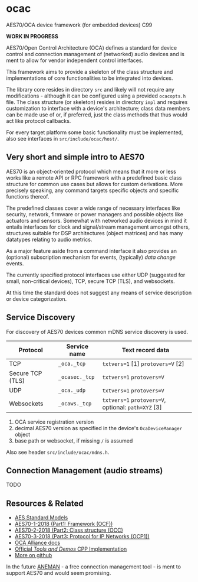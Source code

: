 # ocac
AES70/OCA device framework (for embedded devices) C99


**WORK IN PROGRESS**


AES70/Open Control Architecture (OCA) defines a standard for device control and connection management of
(networked) audio devices and is ment to allow for vendor independent control interfaces.

This framework aims to provide a skeleton of the class structure and implementations of core functionalities to be
integrated into devices.

The library core resides in directory `src` and likely will not require any modifications - although it can be configured
using a provided `ocacopts.h` file. The class structure (or skeleton) resides in directory `impl` and requires customization
to interface with a device's architecture; class data members can be made use of or, if preferred, just the class methods
that thus would act like protocol callbacks.

For every target platform some basic functionality must be implemented, also see interfaces in `src/include/ocac/host/`.

## Very short and simple intro to AES70

AES70 is an object-oriented protocol which means that it more or less works like a remote API or RPC framework
with a predefined basic class structure for common use cases but allows for custom derivations. More precisely speaking,
any command targets specific objects and specific functions thereof.

The predefined classes cover a wide range of necessary interfaces like security, network, firmware or power managers and possible
objects like actuators and sensors. Somewhat with networked audio devices in mind it entails interfaces for clock and
signal/stream management amongst others, structures suitable for DSP architectures (object matrices) and has many datatypes
relating to audio metrics.

As a major feature aside from a command interface it also provides an (optional) subscription mechanism for events, (typically)
*data change* events.

The currently specified protocol interfaces use either UDP (suggested for small, non-critical devices), TCP, secure TCP (TLS),
and websockets.

At this time the standard does not suggest any means of service description or device categorization.

## Service Discovery

For discovery of AES70 devices common mDNS service discovery is used.

Protocol | Service name | Text record data
--- | --- | ---
TCP | `_oca._tcp` | `txtvers=1` [1] `protovers=V` [2]
Secure TCP (TLS) | `_ocasec._tcp` | `txtvers=1` `protovers=V`
UDP | `_oca._udp` | `txtvers=1` `protovers=V`
Websockets | `_ocaws._tcp` | `txtvers=1` `protovers=V`, optional: `path=XYZ` [3]

1. OCA service registration version
2. decimal AES70 version as specified in the device's `OcaDeviceManager` object
3. base path or websocket, if missing `/` is assumed

Also see header `src/include/ocac/mdns.h`.


## Connection Management (audio streams)

TODO


## Resources & Related
- [AES Standard Models](http://www.aes.org/standards/models/)
- [AES70-1-2018 (Part1: Framework (OCF))](http://www.aes.org/publications/standards/search.cfm?docID=101)
- [AES70-2-2018 (Part2: Class structure (OCC)](http://www.aes.org/publications/standards/search.cfm?docID=102)
- [AES70-3-2018 (Part3: Protocol for IP Networks (OCP1))](http://www.aes.org/publications/standards/search.cfm?docID=103)
- [OCA Alliance docs](https://ocaalliance.github.io/)
- [Official *Tools and Demos* CPP Implementation](https://github.com/OCAAlliance/OcaToolsAndDemos/)
- [More on github](https://github.com/topics/aes70)


In the future [ANEMAN](https://www.aneman.net/) - a free connection management tool - is ment to support AES70 and would seem promising.
